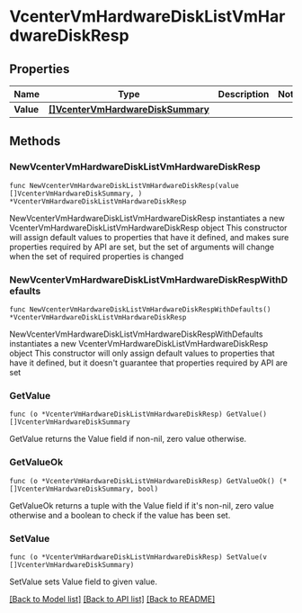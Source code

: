 # VcenterVmHardwareDiskListVmHardwareDiskResp

## Properties

Name | Type | Description | Notes
------------ | ------------- | ------------- | -------------
**Value** | [**[]VcenterVmHardwareDiskSummary**](VcenterVmHardwareDiskSummary.md) |  | 

## Methods

### NewVcenterVmHardwareDiskListVmHardwareDiskResp

`func NewVcenterVmHardwareDiskListVmHardwareDiskResp(value []VcenterVmHardwareDiskSummary, ) *VcenterVmHardwareDiskListVmHardwareDiskResp`

NewVcenterVmHardwareDiskListVmHardwareDiskResp instantiates a new VcenterVmHardwareDiskListVmHardwareDiskResp object
This constructor will assign default values to properties that have it defined,
and makes sure properties required by API are set, but the set of arguments
will change when the set of required properties is changed

### NewVcenterVmHardwareDiskListVmHardwareDiskRespWithDefaults

`func NewVcenterVmHardwareDiskListVmHardwareDiskRespWithDefaults() *VcenterVmHardwareDiskListVmHardwareDiskResp`

NewVcenterVmHardwareDiskListVmHardwareDiskRespWithDefaults instantiates a new VcenterVmHardwareDiskListVmHardwareDiskResp object
This constructor will only assign default values to properties that have it defined,
but it doesn't guarantee that properties required by API are set

### GetValue

`func (o *VcenterVmHardwareDiskListVmHardwareDiskResp) GetValue() []VcenterVmHardwareDiskSummary`

GetValue returns the Value field if non-nil, zero value otherwise.

### GetValueOk

`func (o *VcenterVmHardwareDiskListVmHardwareDiskResp) GetValueOk() (*[]VcenterVmHardwareDiskSummary, bool)`

GetValueOk returns a tuple with the Value field if it's non-nil, zero value otherwise
and a boolean to check if the value has been set.

### SetValue

`func (o *VcenterVmHardwareDiskListVmHardwareDiskResp) SetValue(v []VcenterVmHardwareDiskSummary)`

SetValue sets Value field to given value.



[[Back to Model list]](../README.md#documentation-for-models) [[Back to API list]](../README.md#documentation-for-api-endpoints) [[Back to README]](../README.md)


